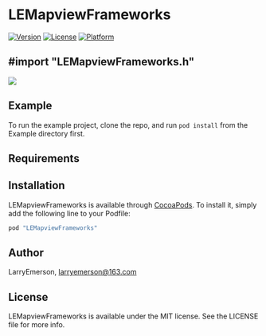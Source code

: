 # LEMapviewFrameworks
 
[![Version](https://img.shields.io/cocoapods/v/LEMapviewFrameworks.svg?style=flat)](http://cocoapods.org/pods/LEMapviewFrameworks)
[![License](https://img.shields.io/cocoapods/l/LEMapviewFrameworks.svg?style=flat)](http://cocoapods.org/pods/LEMapviewFrameworks)
[![Platform](https://img.shields.io/cocoapods/p/LEMapviewFrameworks.svg?style=flat)](http://cocoapods.org/pods/LEMapviewFrameworks)

## #import "LEMapviewFrameworks.h"
![](http://cocoapods.org/pods/LEMapviewFrameworks/LEMapviewFrameworks.gif)

### 

## Example

To run the example project, clone the repo, and run `pod install` from the Example directory first.

## Requirements

## Installation

LEMapviewFrameworks is available through [CocoaPods](http://cocoapods.org). To install
it, simply add the following line to your Podfile:

```ruby
pod "LEMapviewFrameworks"
```

## Author

LarryEmerson, larryemerson@163.com

## License

LEMapviewFrameworks is available under the MIT license. See the LICENSE file for more info.


